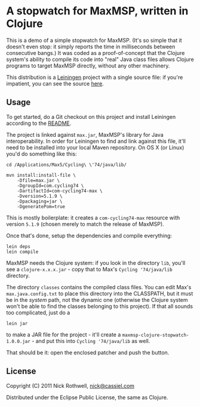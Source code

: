 # A stopwatch for MaxMSP, written in Clojure

This is a demo of a simple stopwatch for MaxMSP. (It's so simple that
it doesn't even stop: it simply reports the time in milliseconds
between consecutive bangs.) It was coded as a proof-of-concept that
the Clojure system's ability to compile its code into "real" Java
class files allows Clojure programs to target MaxMSP directly, without
any other machinery.

This distribution is a [Leiningen][lein] project with a single source
file: if you're impatient, you can see the source [here][gist].

## Usage

To get started, do a Git checkout on this project and install
Leiningen according to the [README][lein-readme].

The project is linked against `max.jar`, MaxMSP's library for Java
interoperability. In order for Leiningen to find and link against
this file, it'll need to be installed into your local Maven
repository. On OS X (or Linux) you'd do something like this:

	cd /Applications/Max5/Cycling\ \'74/java/lib/

	mvn install:install-file \
		-Dfile=max.jar \
		-DgroupId=com.cycling74 \
		-DartifactId=com-cycling74-max \
		-Dversion=5.1.9 \
		-Dpackaging=jar \
		-DgeneratePom=true

This is mostly boilerplate: it creates a `com-cycling74-max` resource
with version `5.1.9` (chosen merely to match the release of MaxMSP).

Once that's done, setup the dependencies and compile everything:

	lein deps
	lein compile

MaxMSP needs the Clojure system: if you look in the directory `lib`,
you'll see a `clojure-x.x.x.jar` - copy that to Max's `Cycling
'74/java/lib` directory.

The directory `classes` contains the compiled class files. You can edit
Max's `max.java.config.txt` to place this directory into the
CLASSPATH, but it must be in the *system* path, not the dynamic one
(otherwise the Clojure system won't be able to find the classes
belonging to this project). If that all sounds too complicated, just do a

	lein jar

to make a JAR file for the project - it'll create a
`maxmsp-clojure-stopwatch-1.0.0.jar` - and put this into `Cycling
'74/java/lib` as well.

That should be it: open the enclosed patcher and push the button.

## License

Copyright (C) 2011 Nick Rothwell, nick@cassiel.com

Distributed under the Eclipse Public License, the same as Clojure.

[lein]: https://github.com/technomancy/leiningen
[gist]: https://gist.github.com/1117219
[lein-readme]: https://github.com/technomancy/leiningen/blob/master/README.md
